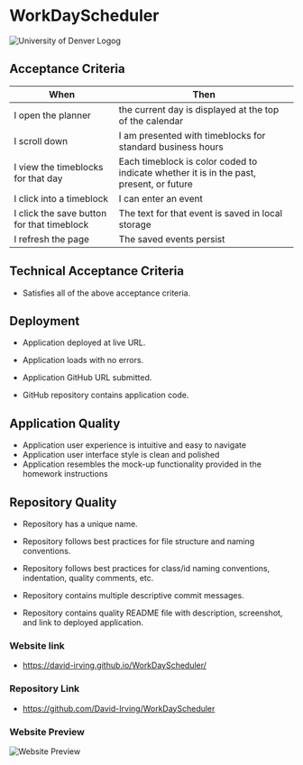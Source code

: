 # WorkDayScheduler

![University of Denver Logog](https://d92mrp7hetgfk.cloudfront.net/images/sites/misc/denver-switchup-thumbnail-a/original.png?1560210160)
## Acceptance Criteria
 |When       | Then
 | --------- |--------
 | I open the planner | the current day is displayed at the top of the calendar
 | I scroll down | I am presented with timeblocks for standard business hours
 | I view the timeblocks for that day | Each timeblock is color coded to indicate whether it is in the past, present, or future
 | I click into a timeblock | I can enter an event
 | I click the save button for that timeblock | The text for that event is saved in local storage
 | I refresh the page | The saved events persist

## Technical Acceptance Criteria
* Satisfies all of the above acceptance criteria.

## Deployment
* Application deployed at live URL.

* Application loads with no errors.

* Application GitHub URL submitted.

* GitHub repository contains application code.
## Application Quality
* Application user experience is intuitive and easy to navigate
* Application user interface style is clean and polished
* Application resembles the mock-up functionality provided in the homework instructions
## Repository Quality
* Repository has a unique name.

* Repository follows best practices for file structure and naming conventions.

* Repository follows best practices for class/id naming conventions, indentation, quality comments, etc.

* Repository contains multiple descriptive commit messages.

* Repository contains quality README file with description, screenshot, and link to deployed application.

### Website link
* https://david-irving.github.io/WorkDayScheduler/

### Repository Link
* https://github.com/David-Irving/WorkDayScheduler

### Website Preview
![Website Preview]()